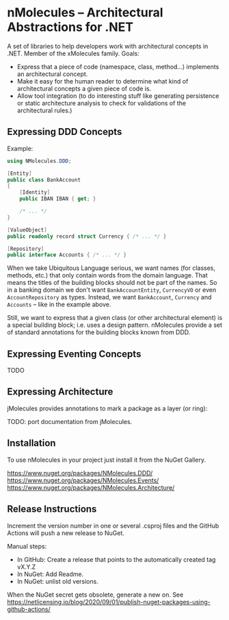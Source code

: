 # nMolecules – Architectural Abstractions for .NET

A set of libraries to help developers work with architectural concepts in .NET.
Member of the xMolecules family.
Goals:

* Express that a piece of code (namespace, class, method...) implements an architectural concept.
* Make it easy for the human reader to determine what kind of architectural concepts a given piece of code is.
* Allow tool integration (to do interesting stuff like generating persistence or static architecture analysis to check for validations of the architectural rules.)

## Expressing DDD Concepts

Example:

```csharp
using NMolecules.DDD;

[Entity]
public class BankAccount
{
    [Identity]
    public IBAN IBAN { get; }

    /* ... */
}

[ValueObject]
public readonly record struct Currency { /* ... */ }

[Repository]
public interface Accounts { /* ... */ }
```

When we take Ubiquitous Language serious, we want names (for classes, methods, etc.) that only contain words from the domain language.
That means the titles of the building blocks should not be part of the names.
So in a banking domain we don't want `BankAccountEntity`, `CurrencyVO` or even `AccountRepository` as types.
Instead, we want `BankAccount`, `Currency` and `Accounts` – like in the example above.

Still, we want to express that a given class (or other architectural element) is a special building block; i.e. uses a design pattern.
nMolecules provide a set of standard annotations for the building blocks known from DDD.

## Expressing Eventing Concepts

TODO

## Expressing Architecture

jMolecules provides annotations to mark a package as a layer (or ring):

TODO: port documentation from jMolecules.

## Installation

To use nMolecules in your project just install it from the NuGet Gallery.

<https://www.nuget.org/packages/NMolecules.DDD/>
<https://www.nuget.org/packages/NMolecules.Events/>
<https://www.nuget.org/packages/NMolecules.Architecture/>

## Release Instructions

Increment the version number in one or several .csproj files and the GitHub Actions will push a new release to NuGet.

Manual steps:

* In GitHub: Create a release that points to the automatically created tag vX.Y.Z
* In NuGet: Add Readme.
* In NuGet: unlist old versions.

When the NuGet secret gets obsolete, generate a new on. See <https://netlicensing.io/blog/2020/09/01/publish-nuget-packages-using-github-actions/>

